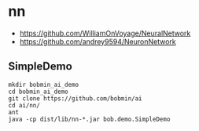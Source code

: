# nn

* https://github.com/WilliamOnVoyage/NeuralNetwork
* https://github.com/andrey9594/NeuronNetwork

## SimpleDemo

```shell
mkdir bobmin_ai_demo
cd bobmin_ai_demo
git clone https://github.com/bobmin/ai
cd ai/nn/
ant
java -cp dist/lib/nn-*.jar bob.demo.SimpleDemo
``` 
